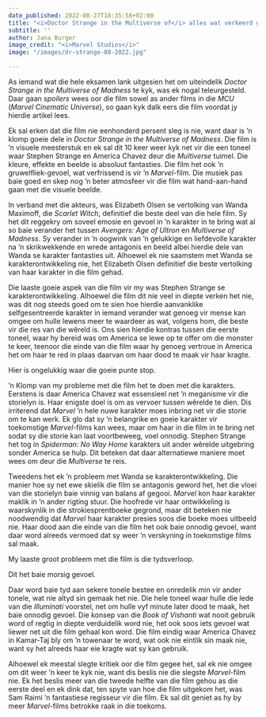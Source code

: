 ```yaml
---
date_published: 2022-08-27T18:35:58+02:00
title: "<i>Doctor Strange in the Multiverse of</i> alles wat verkeerd gegaan het"
subtitle: ''
author: Jana Burger
image_credit: "<i>Marvel Studios</i>"
image: "/images/dr-strange-08-2022.jpg"

---
```

As iemand wat die hele eksamen lank uitgesien het om uiteindelik _Doctor Strange in the Multiverse of Madness_ te kyk, was ek nogal teleurgesteld. Daar gaan _spoilers_ wees oor die film sowel as ander films in die _MCU_ (_Marvel Cinematic Universe_), so gaan kyk dalk eers die film voordat jy hierdie artikel lees.

Ek sal erken dat die film nie eenhonderd persent sleg is nie, want daar is ’n klomp goeie dele in _Doctor Strange in the Multiverse of Madness_. Die film is ’n visuele meesterstuk en ek sal dit 10 keer weer kyk net vir die een toneel waar Stephen Strange en America Chavez deur die _Multiverse_ tuimel. Die kleure, effekte en beelde is absoluut fantasties. Die film het ook ’n gruwelfliek-gevoel, wat verfrissend is vir ’n _Marvel_-film. Die musiek pas baie goed en skep nog ’n beter atmosfeer vir die film wat hand-aan-hand gaan met die visuele beelde.

In verband met die akteurs, was Elizabeth Olsen se vertolking van Wanda Maximoff, die _Scarlet Witch_, definitief die beste deel van die hele film. Sy het dit reggekry om soveel emosie en gevoel in ’n karakter in te bring wat al so baie verander het tussen _Avengers: Age of Ultron_ en _Multiverse of Madness_. Sy verander in ’n oogwink van ’n gelukkige en liefdevolle karakter na ’n skrikwekkende en wrede antagonis en beeld albei hierdie dele van Wanda se karakter fantasties uit. Alhoewel ek nie saamstem met Wanda se karakterontwikkeling nie, het Elizabeth Olsen definitief die beste vertolking van haar karakter in die film gehad.

Die laaste goeie aspek van die film vir my was Stephen Strange se karakterontwikkeling. Alhoewel die film dit nie veel in diepte verken het nie, was dit nog steeds goed om te sien hoe hierdie aanvanklike selfgesentreerde karakter in iemand verander wat genoeg vir mense kan omgee om hulle lewens meer te waardeer as wat, volgens hom, die beste vir die res van die wêreld is. Ons sien hierdie kontras tussen die eerste toneel, waar hy bereid was om America se lewe op te offer om die monster te keer, teenoor die einde van die film waar hy genoeg vertroue in America het om haar te red in plaas daarvan om haar dood te maak vir haar kragte.

Hier is ongelukkig waar die goeie punte stop.

’n Klomp van my probleme met die film het te doen met die karakters. Eerstens is daar America Chavez wat essensieel net ’n meganisme vir die storielyn is. Haar enigste doel is om as vervoer tussen wêrelde te dien. Dis irriterend dat _Marvel_ ’n hele nuwe karakter moes inbring net vir die storie om te kan werk. Ek glo dat sy ’n belangrike en goeie karakter vir toekomstige _Marvel_-films kan wees, maar om haar in die film in te bring net sodat sy die storie kan laat voortbeweeg, voel onnodig. Stephen Strange het tog in _Spiderman: No Way Home_ karakters uit ander wêrelde uitgebring sonder America se hulp. Dit beteken dat daar alternatiewe maniere moet wees om deur die _Multiverse_ te reis.

Tweedens het ek ’n probleem met Wanda se karakterontwikkeling. Die manier hoe sy net ewe skielik die film se antagonis geword het, het die vloei van die storielyn baie vinnig van balans af gegooi. _Marvel_ kon haar karakter maklik in ’n ander rigting stuur. Die hoofrede vir haar ontwikkeling is waarskynlik in die strokiesprentboeke gegrond, maar dit beteken nie noodwendig dat _Marvel_ haar karakter presies soos die boeke moes uitbeeld nie. Haar dood aan die einde van die film het ook baie onnodig gevoel, want daar word alreeds vermoed dat sy weer ’n verskyning in toekomstige films sal maak.

My laaste groot probleem met die film is die tydsverloop.

Dit het baie morsig gevoel.

Daar word baie tyd aan sekere tonele bestee en onredelik min vir ander tonele, wat nie altyd sin gemaak het nie. Die hele toneel waar hulle die lede van die _Illuminati_ voorstel, net om hulle vyf minute later dood te maak, het baie onnodig gevoel. Die konsep van die _Book of Vishanti_ wat nooit gebruik word of regtig in diepte verduidelik word nie, het ook soos iets gevoel wat liewer net uit die film gehaal kon word. Die film eindig waar America Chavez in Kamar-Taj bly om ’n towenaar te word, wat ook nie eintlik sin maak nie, want sy het alreeds haar eie kragte wat sy kan gebruik.

Alhoewel ek meestal slegte kritiek oor die film gegee het, sal ek nie omgee om dit weer ’n keer te kyk nie, want dis beslis nie die slegste _Marvel_-film nie. Ek het beslis meer van die tweede helfte van die film gehou as die eerste deel en ek dink dat, ten spyte van hoe die film uitgekom het, was Sam Raimi ’n fantastiese regisseur vir die film. Ek sal dit geniet as hy by meer _Marvel_-films betrokke raak in die toekoms.